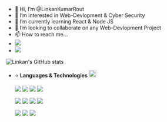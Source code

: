 - 👋 Hi, I’m @LinkanKumarRout
- 👀 I’m interested in Web-Devlopment & Cyber Security
- 🌱 I’m currently learning React & Node JS
- 💞️ I’m looking to collaborate on any Web-Devlopment Project
- 📫 How to reach me...
- ![](https://img.shields.io/badge/linkankumarrout@gmail.com-D14836?style=for-the-badge&logo=gmail&logoColor=white)
- ![](https://komarev.com/ghpvc/?username=LinkanKumarRout)

<!---
LinkanKumarRout/LinkanKumarRout is a ✨ special ✨ repository because its `README.md` (this file) appears on your GitHub profile.
You can click the Preview link to take a look at your changes.
--->

  ![Linkan's GitHub stats](https://github-readme-stats.vercel.app/api?username=LinkanKumarRout&show_icons=true&theme=default)

- :star: **Languages & Technologies** <img src="https://raw.githubusercontent.com/Tarikul-Islam-Anik/Animated-Fluent-Emojis/master/Emojis/Hand%20gestures/Backhand%20Index%20Pointing%20Down.png" alt="Backhand Index Pointing Down" width="20" height="20" />

  ![](https://img.shields.io/badge/Python-3776AB?style=for-the-badge&logo=python&logoColor=white) ![](https://img.shields.io/badge/HTML5-E34F26?style=for-the-badge&logo=html5&logoColor=white) ![](https://img.shields.io/badge/CSS3-1572B6?style=for-the-badge&logo=css3&logoColor=white) ![](https://img.shields.io/badge/JavaScript-F7DF1E?style=for-the-badge&logo=JavaScript&logoColor=white)

  ![](https://img.shields.io/badge/Django-092E20?style=for-the-badge&logo=django&logoColor=white) ![](https://img.shields.io/badge/Bootstrap-563D7C?style=for-the-badge&logo=bootstrap&logoColor=white) ![](https://img.shields.io/badge/jQuery-0769AD?style=for-the-badge&logo=jquery&logoColor=white) ![](https://img.shields.io/badge/React-20232A?style=for-the-badge&logo=react&logoColor=61DAFB)
  
  ![](https://img.shields.io/badge/MySQL-005C84?style=for-the-badge&logo=mysql&logoColor=white) ![](https://img.shields.io/badge/GIT-E44C30?style=for-the-badge&logo=git&logoColor=white) ![](https://img.shields.io/badge/Visual_Studio_Code-0078D4?style=for-the-badge&logo=visual%20studio%20code&logoColor=white)
